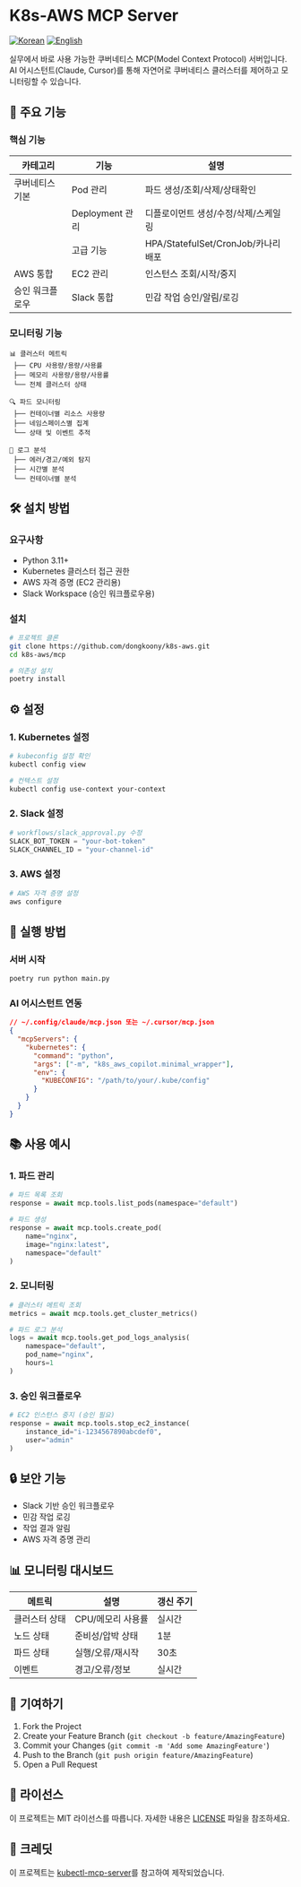 # K8s-AWS MCP Server

[![Korean](https://img.shields.io/badge/lang-한국어-blue.svg)](README.md) [![English](https://img.shields.io/badge/lang-English-red.svg)](README-en.md)

실무에서 바로 사용 가능한 쿠버네티스 MCP(Model Context Protocol) 서버입니다. AI 어시스턴트(Claude, Cursor)를 통해 자연어로 쿠버네티스 클러스터를 제어하고 모니터링할 수 있습니다.

## 🚀 주요 기능

### 핵심 기능
| 카테고리 | 기능 | 설명 |
|---------|------|------|
| 쿠버네티스 기본 | Pod 관리 | 파드 생성/조회/삭제/상태확인 |
| | Deployment 관리 | 디플로이먼트 생성/수정/삭제/스케일링 |
| | 고급 기능 | HPA/StatefulSet/CronJob/카나리 배포 |
| AWS 통합 | EC2 관리 | 인스턴스 조회/시작/중지 |
| 승인 워크플로우 | Slack 통합 | 민감 작업 승인/알림/로깅 |

### 모니터링 기능
```
📊 클러스터 메트릭
 ├── CPU 사용량/용량/사용률
 ├── 메모리 사용량/용량/사용률
 └── 전체 클러스터 상태

🔍 파드 모니터링
 ├── 컨테이너별 리소스 사용량
 ├── 네임스페이스별 집계
 └── 상태 및 이벤트 추적

📝 로그 분석
 ├── 에러/경고/예외 탐지
 ├── 시간별 분석
 └── 컨테이너별 분석
```

## 🛠 설치 방법

### 요구사항
- Python 3.11+
- Kubernetes 클러스터 접근 권한
- AWS 자격 증명 (EC2 관리용)
- Slack Workspace (승인 워크플로우용)

### 설치
```bash
# 프로젝트 클론
git clone https://github.com/dongkoony/k8s-aws.git
cd k8s-aws/mcp

# 의존성 설치
poetry install
```

## ⚙️ 설정

### 1. Kubernetes 설정
```bash
# kubeconfig 설정 확인
kubectl config view

# 컨텍스트 설정
kubectl config use-context your-context
```

### 2. Slack 설정
```python
# workflows/slack_approval.py 수정
SLACK_BOT_TOKEN = "your-bot-token"
SLACK_CHANNEL_ID = "your-channel-id"
```

### 3. AWS 설정
```bash
# AWS 자격 증명 설정
aws configure
```

## 🚀 실행 방법

### 서버 시작
```bash
poetry run python main.py
```

### AI 어시스턴트 연동
```json
// ~/.config/claude/mcp.json 또는 ~/.cursor/mcp.json
{
  "mcpServers": {
    "kubernetes": {
      "command": "python",
      "args": ["-m", "k8s_aws_copilot.minimal_wrapper"],
      "env": {
        "KUBECONFIG": "/path/to/your/.kube/config"
      }
    }
  }
}
```

## 📚 사용 예시

### 1. 파드 관리
```python
# 파드 목록 조회
response = await mcp.tools.list_pods(namespace="default")

# 파드 생성
response = await mcp.tools.create_pod(
    name="nginx",
    image="nginx:latest",
    namespace="default"
)
```

### 2. 모니터링
```python
# 클러스터 메트릭 조회
metrics = await mcp.tools.get_cluster_metrics()

# 파드 로그 분석
logs = await mcp.tools.get_pod_logs_analysis(
    namespace="default",
    pod_name="nginx",
    hours=1
)
```

### 3. 승인 워크플로우
```python
# EC2 인스턴스 중지 (승인 필요)
response = await mcp.tools.stop_ec2_instance(
    instance_id="i-1234567890abcdef0",
    user="admin"
)
```

## 🔒 보안 기능

- Slack 기반 승인 워크플로우
- 민감 작업 로깅
- 작업 결과 알림
- AWS 자격 증명 관리

## 📊 모니터링 대시보드

| 메트릭 | 설명 | 갱신 주기 |
|--------|------|-----------|
| 클러스터 상태 | CPU/메모리 사용률 | 실시간 |
| 노드 상태 | 준비성/압박 상태 | 1분 |
| 파드 상태 | 실행/오류/재시작 | 30초 |
| 이벤트 | 경고/오류/정보 | 실시간 |

## 🤝 기여하기

1. Fork the Project
2. Create your Feature Branch (`git checkout -b feature/AmazingFeature`)
3. Commit your Changes (`git commit -m 'Add some AmazingFeature'`)
4. Push to the Branch (`git push origin feature/AmazingFeature`)
5. Open a Pull Request

## 📝 라이선스

이 프로젝트는 MIT 라이선스를 따릅니다. 자세한 내용은 [LICENSE](LICENSE) 파일을 참조하세요.

## 🌟 크레딧

이 프로젝트는 [kubectl-mcp-server](https://github.com/rohitg00/kubectl-mcp-server)를 참고하여 제작되었습니다. 